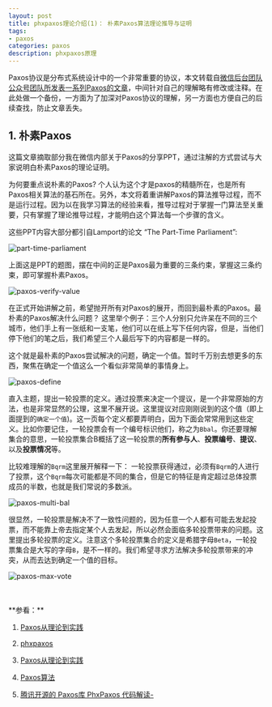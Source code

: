 ```yaml
---
layout: post
title: phxpaxos理论介绍(1)： 朴素Paxos算法理论推导与证明
tags:
- paxos
categories: paxos
description: phxpaxos原理
---
```



Paxos协议是分布式系统设计中的一个非常重要的协议，本文转载自[微信后台团队公众号团队所发表一系列Paxos的文章](https://mp.weixin.qq.com/s/WEi2kojApSP8PBupdP_8yw)，中间针对自己的理解略有修改或注释。在此处做一个备份，一方面为了加深对Paxos协议的理解，另一方面也方便自己的后续查找，防止文章丢失。


<!-- more -->


## 1. 朴素Paxos

这篇文章摘取部分我在微信内部关于Paxos的分享PPT，通过注解的方式尝试与大家说明白朴素Paxos的理论证明。

为何要重点说朴素的Paxos? 个人认为这个才是paxos的精髓所在，也是所有Paxos相关算法的基石所在。另外，本文将着重讲解Paxos的算法推导过程，而不是运行过程。因为以在我学习算法的经验来看，推导过程对于掌握一门算法至关重要，只有掌握了理论推导过程，才能明白这个算法每一个步骤的含义。

这些PPT内容大部分都引自Lamport的论文 “The Part-Time Parliament”:

![part-time-parliament](https://ivanzz1001.github.io/records/assets/img/paxos/paxos_part_1.jpg)

上面这是PPT的题图，摆在中间的正是Paxos最为重要的三条约束，掌握这三条约束，即可掌握朴素Paxos。

![paxos-verify-value](https://ivanzz1001.github.io/records/assets/img/paxos/paxos_verify_value.jpg)

在正式开始讲解之前，希望抛开所有对Paxos的展开，而回到最朴素的Paxos。最朴素的Paxos解决什么问题？ 这里举个例子：三个人分别只允许呆在不同的三个城市，他们手上有一张纸和一支笔，他们可以在纸上写下任何内容，但是，当他们停下他们的笔之后，我们希望三个人最后写下的内容都是一样的。

这个就是最朴素的Paxos尝试解决的问题，确定一个值。暂时千万别去想更多的东西，聚焦在确定一个值这么一个看似非常简单的事情身上。

![paxos-define](https://ivanzz1001.github.io/records/assets/img/paxos/paxos_define.jpg)

直入主题，提出一轮投票的定义。通过投票来决定一个提议，是一个非常原始的方法，也是非常显然的公理，这里不展开说。这里提议对应刚刚说到的这个值（即上面提到的```确定一个值```)。这一页每个定义都要弄明白，因为下面会常常用到这些定义。比如你要记住，一轮投票会有一个编号标识他们，称之为```Bbal```。你还要理解集合的意思，一轮投票集合B概括了这一轮投票的**所有参与人**、**投票编号**、**提议**、以及**投票情况**等。

比较难理解的```Bqrm```这里展开解释一下： 一轮投票获得通过，必须有```Bqrm```的人进行了投票，这个```Bqrm```每次可能都是不同的集合，但是它的特征是肯定超过总体投票成员的半数，也就是我们常说的多数派。

![paxos-multi-bal](https://ivanzz1001.github.io/records/assets/img/paxos/paxos_multi_bal.jpg)

很显然，一轮投票是解决不了一致性问题的，因为任意一个人都有可能去发起投票，而不能靠上帝去指定某个人去发起，所以必然会面临多轮投票带来的问题。这里提出多轮投票的定义。注意这个多轮投票集合的定义是希腊字母```Beta```，一轮投票集合是大写的字母```B```，是不一样的。我们希望寻求方法解决多轮投票带来的冲突，从而去达到确定一个值的目标。

![paxos-max-vote](https://ivanzz1001.github.io/records/assets/img/paxos/paxos_max_vote.jpg)



<br />
<br />
**参看：**

1. [Paxos从理论到实践](https://mp.weixin.qq.com/s/WEi2kojApSP8PBupdP_8yw)

1. [phxpaxos](https://github.com/Tencent/phxpaxos/blob/master/README.zh_CN.md)

2. [Paxos从理论到实践](http://mp.weixin.qq.com/s/WEi2kojApSP8PBupdP_8yw)

3. [Paxos算法](https://zh.wikipedia.org/zh-cn/Paxos%E7%AE%97%E6%B3%95)

4. [腾讯开源的 Paxos库 PhxPaxos 代码解读-](https://www.cnblogs.com/lijingshanxi/p/10250878.html)

<br />
<br />
<br />


